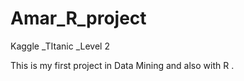 Amar_R_project
==============

Kaggle _TItanic _Level 2

This is my first project in Data Mining and also with R .
